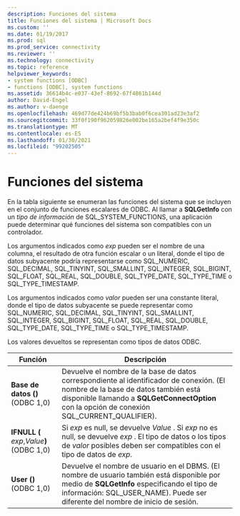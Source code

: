 ```yaml
---
description: Funciones del sistema
title: Funciones del sistema | Microsoft Docs
ms.custom: ''
ms.date: 01/19/2017
ms.prod: sql
ms.prod_service: connectivity
ms.reviewer: ''
ms.technology: connectivity
ms.topic: reference
helpviewer_keywords:
- system functions [ODBC]
- functions [ODBC], system functions
ms.assetid: 36614b4c-e037-43ef-8692-67f4861b144d
author: David-Engel
ms.author: v-daenge
ms.openlocfilehash: 469d77de424b69bf5b3bab0f6cea301ad23e3af2
ms.sourcegitcommit: 33f0f190f962059826e002be165a2bef4f9e350c
ms.translationtype: MT
ms.contentlocale: es-ES
ms.lasthandoff: 01/30/2021
ms.locfileid: "99202505"
---
```

# <a name="system-functions"></a>Funciones del sistema
En la tabla siguiente se enumeran las funciones del sistema que se incluyen en el conjunto de funciones escalares de ODBC. Al llamar a **SQLGetInfo** con un *tipo de información* de SQL_SYSTEM_FUNCTIONS, una aplicación puede determinar qué funciones del sistema son compatibles con un controlador.  
  
 Los argumentos indicados como *exp* pueden ser el nombre de una columna, el resultado de otra función escalar o un literal, donde el tipo de datos subyacente podría representarse como SQL_NUMERIC, SQL_DECIMAL, SQL_TINYINT, SQL_SMALLINT, SQL_INTEGER, SQL_BIGINT, SQL_FLOAT, SQL_REAL, SQL_DOUBLE, SQL_TYPE_DATE, SQL_TYPE_TIME o SQL_TYPE_TIMESTAMP.  
  
 Los argumentos indicados como *valor* pueden ser una constante literal, donde el tipo de datos subyacente se puede representar como SQL_NUMERIC, SQL_DECIMAL, SQL_TINYINT, SQL_SMALLINT, SQL_INTEGER, SQL_BIGINT, SQL_FLOAT, SQL_REAL, SQL_DOUBLE, SQL_TYPE_DATE, SQL_TYPE_TIME o SQL_TYPE_TIMESTAMP.  
  
 Los valores devueltos se representan como tipos de datos ODBC.  
  
|Función|Descripción|  
|--------------|-----------------|  
|**Base de datos ()**  (ODBC 1,0)|Devuelve el nombre de la base de datos correspondiente al identificador de conexión. (El nombre de la base de datos también está disponible llamando a **SQLGetConnectOption** con la opción de conexión SQL_CURRENT_QUALIFIER).|  
|**IFNULL (** _exp_,_Value_**)**  (ODBC 1,0)|Si *exp* es null, se devuelve *Value* . Si *exp* no es null, se devuelve *exp* . El tipo de datos o los tipos de *valor* posibles deben ser compatibles con el tipo de datos de *exp*.|  
|**User ()**  (ODBC 1,0)|Devuelve el nombre de usuario en el DBMS. (El nombre de usuario también está disponible por medio de **SQLGetInfo** especificando el tipo de información: SQL_USER_NAME). Puede ser diferente del nombre de inicio de sesión.|
